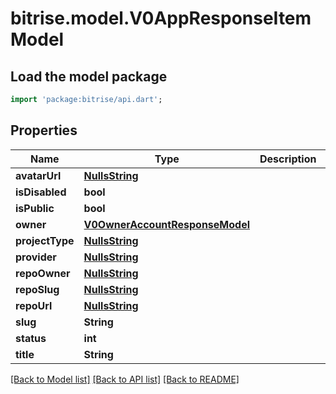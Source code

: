 # bitrise.model.V0AppResponseItemModel

## Load the model package
```dart
import 'package:bitrise/api.dart';
```

## Properties
Name | Type | Description | Notes
------------ | ------------- | ------------- | -------------
**avatarUrl** | [**NullsString**](NullsString.md) |  | [optional] 
**isDisabled** | **bool** |  | [optional] 
**isPublic** | **bool** |  | [optional] 
**owner** | [**V0OwnerAccountResponseModel**](V0OwnerAccountResponseModel.md) |  | [optional] 
**projectType** | [**NullsString**](NullsString.md) |  | [optional] 
**provider** | [**NullsString**](NullsString.md) |  | [optional] 
**repoOwner** | [**NullsString**](NullsString.md) |  | [optional] 
**repoSlug** | [**NullsString**](NullsString.md) |  | [optional] 
**repoUrl** | [**NullsString**](NullsString.md) |  | [optional] 
**slug** | **String** |  | [optional] 
**status** | **int** |  | [optional] 
**title** | **String** |  | [optional] 

[[Back to Model list]](../README.md#documentation-for-models) [[Back to API list]](../README.md#documentation-for-api-endpoints) [[Back to README]](../README.md)


